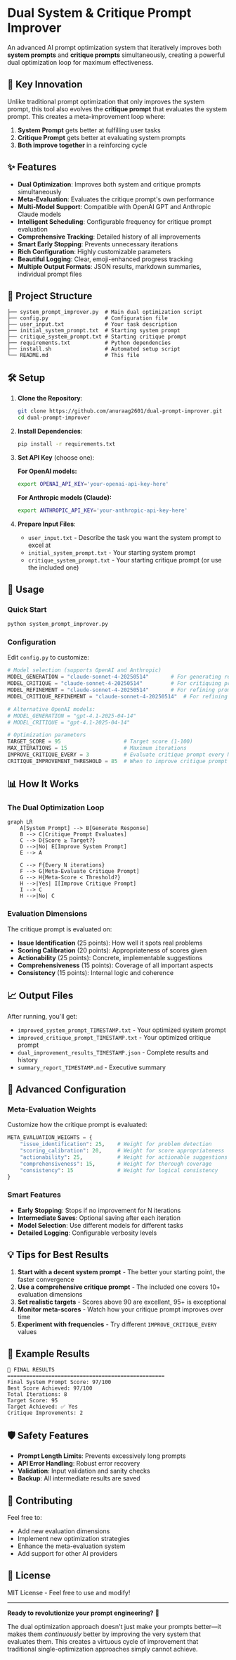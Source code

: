 # Dual System & Critique Prompt Improver

An advanced AI prompt optimization system that iteratively improves both **system prompts** and **critique prompts** simultaneously, creating a powerful dual optimization loop for maximum effectiveness.

## 🚀 Key Innovation

Unlike traditional prompt optimization that only improves the system prompt, this tool also evolves the **critique prompt** that evaluates the system prompt. This creates a meta-improvement loop where:

1. **System Prompt** gets better at fulfilling user tasks
2. **Critique Prompt** gets better at evaluating system prompts
3. **Both improve together** in a reinforcing cycle

## ✨ Features

- **Dual Optimization**: Improves both system and critique prompts simultaneously
- **Meta-Evaluation**: Evaluates the critique prompt's own performance
- **Multi-Model Support**: Compatible with OpenAI GPT and Anthropic Claude models
- **Intelligent Scheduling**: Configurable frequency for critique prompt evaluation
- **Comprehensive Tracking**: Detailed history of all improvements
- **Smart Early Stopping**: Prevents unnecessary iterations
- **Rich Configuration**: Highly customizable parameters
- **Beautiful Logging**: Clear, emoji-enhanced progress tracking
- **Multiple Output Formats**: JSON results, markdown summaries, individual prompt files

## 📁 Project Structure

```
├── system_prompt_improver.py  # Main dual optimization script
├── config.py                  # Configuration file
├── user_input.txt             # Your task description
├── initial_system_prompt.txt  # Starting system prompt
├── critique_system_prompt.txt # Starting critique prompt
├── requirements.txt           # Python dependencies
├── install.sh                 # Automated setup script
└── README.md                  # This file
```

## 🛠️ Setup

1. **Clone the Repository**:
   ```bash
   git clone https://github.com/anuraag2601/dual-prompt-improver.git
   cd dual-prompt-improver
   ```

2. **Install Dependencies**:
   ```bash
   pip install -r requirements.txt
   ```

3. **Set API Key** (choose one):
   
   **For OpenAI models:**
   ```bash
   export OPENAI_API_KEY='your-openai-api-key-here'
   ```
   
   **For Anthropic models (Claude):**
   ```bash
   export ANTHROPIC_API_KEY='your-anthropic-api-key-here'
   ```

4. **Prepare Input Files**:
   - `user_input.txt` - Describe the task you want the system prompt to excel at
   - `initial_system_prompt.txt` - Your starting system prompt
   - `critique_system_prompt.txt` - Your starting critique prompt (or use the included one)

## 🚀 Usage

### Quick Start
```bash
python system_prompt_improver.py
```

### Configuration
Edit `config.py` to customize:

```python
# Model selection (supports OpenAI and Anthropic)
MODEL_GENERATION = "claude-sonnet-4-20250514"       # For generating responses
MODEL_CRITIQUE = "claude-sonnet-4-20250514"         # For critiquing prompts
MODEL_REFINEMENT = "claude-sonnet-4-20250514"       # For refining prompts
MODEL_CRITIQUE_REFINEMENT = "claude-sonnet-4-20250514"  # For refining critique prompts

# Alternative OpenAI models:
# MODEL_GENERATION = "gpt-4.1-2025-04-14"
# MODEL_CRITIQUE = "gpt-4.1-2025-04-14"

# Optimization parameters
TARGET_SCORE = 95                    # Target score (1-100)
MAX_ITERATIONS = 15                  # Maximum iterations
IMPROVE_CRITIQUE_EVERY = 3           # Evaluate critique prompt every N iterations
CRITIQUE_IMPROVEMENT_THRESHOLD = 85  # When to improve critique prompt
```

## 📊 How It Works

### The Dual Optimization Loop

```mermaid
graph LR
    A[System Prompt] --> B[Generate Response]
    B --> C[Critique Prompt Evaluates]
    C --> D{Score ≥ Target?}
    D -->|No| E[Improve System Prompt]
    E --> A
    
    C --> F{Every N iterations}
    F --> G[Meta-Evaluate Critique Prompt]
    G --> H{Meta-Score < Threshold?}
    H -->|Yes| I[Improve Critique Prompt]
    I --> C
    H -->|No| C
```

### Evaluation Dimensions

The critique prompt is evaluated on:
- **Issue Identification** (25 points): How well it spots real problems
- **Scoring Calibration** (20 points): Appropriateness of scores given
- **Actionability** (25 points): Concrete, implementable suggestions
- **Comprehensiveness** (15 points): Coverage of all important aspects
- **Consistency** (15 points): Internal logic and coherence

## 📈 Output Files

After running, you'll get:

- `improved_system_prompt_TIMESTAMP.txt` - Your optimized system prompt
- `improved_critique_prompt_TIMESTAMP.txt` - Your optimized critique prompt
- `dual_improvement_results_TIMESTAMP.json` - Complete results and history
- `summary_report_TIMESTAMP.md` - Executive summary

## 🔧 Advanced Configuration

### Meta-Evaluation Weights
Customize how the critique prompt is evaluated:

```python
META_EVALUATION_WEIGHTS = {
    "issue_identification": 25,    # Weight for problem detection
    "scoring_calibration": 20,     # Weight for score appropriateness
    "actionability": 25,           # Weight for actionable suggestions
    "comprehensiveness": 15,       # Weight for thorough coverage
    "consistency": 15              # Weight for logical consistency
}
```

### Smart Features
- **Early Stopping**: Stops if no improvement for N iterations
- **Intermediate Saves**: Optional saving after each iteration
- **Model Selection**: Use different models for different tasks
- **Detailed Logging**: Configurable verbosity levels

## 💡 Tips for Best Results

1. **Start with a decent system prompt** - The better your starting point, the faster convergence
2. **Use a comprehensive critique prompt** - The included one covers 10+ evaluation dimensions
3. **Set realistic targets** - Scores above 90 are excellent, 95+ is exceptional
4. **Monitor meta-scores** - Watch how your critique prompt improves over time
5. **Experiment with frequencies** - Try different `IMPROVE_CRITIQUE_EVERY` values

## 📝 Example Results

```
🏁 FINAL RESULTS
==================================================
Final System Prompt Score: 97/100
Best Score Achieved: 97/100
Total Iterations: 8
Target Score: 95
Target Achieved: ✅ Yes
Critique Improvements: 2
```

## 🛡️ Safety Features

- **Prompt Length Limits**: Prevents excessively long prompts
- **API Error Handling**: Robust error recovery
- **Validation**: Input validation and sanity checks
- **Backup**: All intermediate results are saved

## 🤝 Contributing

Feel free to:
- Add new evaluation dimensions
- Implement new optimization strategies  
- Enhance the meta-evaluation system
- Add support for other AI providers

## 📜 License

MIT License - Feel free to use and modify!

---

**Ready to revolutionize your prompt engineering?** 🚀

The dual optimization approach doesn't just make your prompts better—it makes them *continuously* better by improving the very system that evaluates them. This creates a virtuous cycle of improvement that traditional single-optimization approaches simply cannot achieve. 